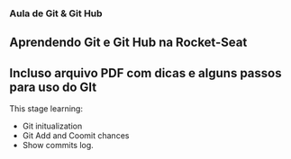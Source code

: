 ### Aula de Git & Git Hub

## Aprendendo Git e Git Hub na Rocket-Seat
## Incluso arquivo PDF com dicas e alguns passos para uso do GIt

This stage learning:

- Git initualization
- Git Add and Coomit chances
- Show commits log.
